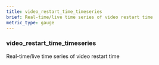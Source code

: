 ```yaml
---
title: video_restart_time_timeseries
brief: Real-time/live time series of video restart time
metric_type: gauge
---
```

### video_restart_time_timeseries

Real-time/live time series of video restart time
